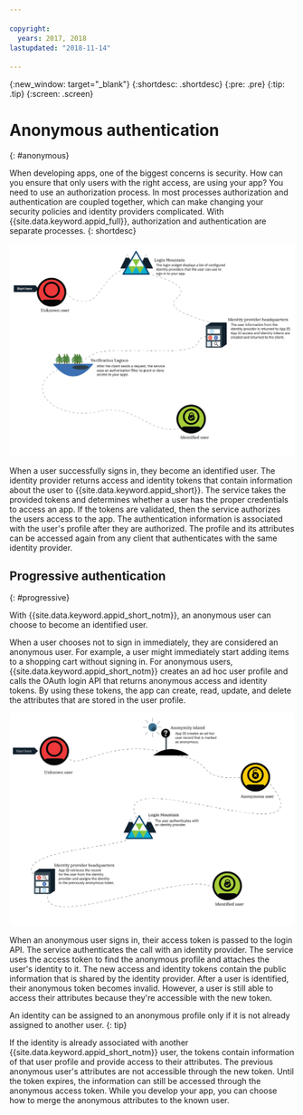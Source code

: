 ```yaml
---

copyright:
  years: 2017, 2018
lastupdated: "2018-11-14"

---
```


{:new_window: target="_blank"}
{:shortdesc: .shortdesc}
{:pre: .pre}
{:tip: .tip}
{:screen: .screen}

# Anonymous authentication
{: #anonymous}

When developing apps, one of the biggest concerns is security. How can you ensure that only users with the right access, are using your app? You need to use an authorization process. In most processes authorization and authentication are coupled together, which can make changing your security policies and identity providers complicated. With {{site.data.keyword.appid_full}}, authorization and authentication are separate processes.
{: shortdesc}


![The path to becoming an identified user.](images/authenticationtrail.png)

When a user successfully signs in, they become an identified user. The identity provider returns access and identity tokens that contain information about the user to {{site.data.keyword.appid_short}}. The service takes the provided tokens and determines whether a user has the proper credentials to access an app. If the tokens are validated, then the service authorizes the users access to the app. The authentication information is associated with the user's profile after they are authorized. The profile and its attributes can be accessed again from any client that authenticates with the same identity provider.

## Progressive authentication
{: #progressive}

With {{site.data.keyword.appid_short_notm}}, an anonymous user can choose to become an identified user.

When a user chooses not to sign in immediately, they are considered an anonymous user. For example, a user might immediately start adding items to a shopping cart without signing in. For anonymous users, {{site.data.keyword.appid_short_notm}} creates an ad hoc user profile and calls the OAuth login API that returns anonymous access and identity tokens. By using these tokens, the app can create, read, update, and delete the attributes that are stored in the user profile.

![The path to becoming an identified user when they start as anonymous.](images/anon-authenticationtrail.png)

When an anonymous user signs in, their access token is passed to the login API. The service authenticates the call with an identity provider. The service uses the access token to find the anonymous profile and attaches the user's identity to it. The new access and identity tokens contain the public information that is shared by the identity provider. After a user is identified, their anonymous token becomes invalid. However, a user is still able to access their attributes because they're accessible with the new token.

An identity can be assigned to an anonymous profile only if it is not already assigned to another user.
{: tip}

If the identity is already associated with another {{site.data.keyword.appid_short_notm}} user, the tokens contain information of that user profile and provide access to their attributes. The previous anonymous user's attributes are not accessible through the new token. Until the token expires, the information can still be accessed through the anonymous access token. While you develop your app, you can choose how to merge the anonymous attributes to the known user.
